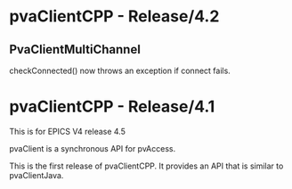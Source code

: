 pvaClientCPP - Release/4.2
==========================

PvaClientMultiChannel
---------------------

checkConnected() now throws an exception if connect fails.



pvaClientCPP - Release/4.1
==========================

This is for EPICS V4 release 4.5

pvaClient is a synchronous API for pvAccess.


This is the first release of pvaClientCPP.
It provides an API that is similar to pvaClientJava.

